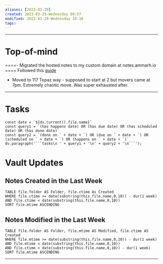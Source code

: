 ```yaml
---
aliases: [2023-03-29]
created: 2023-03-29-Wednesday 09:57
modified: 2023-03-29-Wednesday 10:10
tags: 
---
```


---
# Top-of-mind

====- Migrated the hosted notes to my custom domain at notes.ammarh.io ====
	Followed this [guide](https://help.obsidian.md/Obsidian+Publish/Set+up+a+custom+domain)
- Moved to 117 Topaz way - supposed to start at 2 but movers came at 7pm. Extremely chaotic move. Was super exhausted after.

---
# Tasks
```dataviewjs
const date = `${dv.current().file.name}`
const query1 = `(has happens date) OR (has due date) OR (has scheduled date) OR (has done date)`
const query2 = `(done on ` + date + `) OR (due on ` + date + `) OR (scheduled on ` + date + `) OR (happens on ` + date + `)`
dv.paragraph('```tasks\n ' + query1 + '\n' + query2 + '\n```');
```
# Vault Updates
## Notes Created in the Last Week
``` dataview
TABLE file.folder AS Folder, file.ctime As Created
WHERE file.ctime >= date(substring(this.file.name,0,10)) - dur(1 week) AND file.ctime < date(substring(this.file.name,0,10))
SORT file.mtime ASCENDING
```

## Notes Modified in the Last Week
``` dataview
TABLE file.folder AS Folder, file.mtime AS Modified, file.ctime AS Created
WHERE file.mtime >= date(substring(this.file.name,0,10)) - dur(1 week)
AND file.mtime < date(substring(this.file.name,0,10))
AND file.ctime < date(substring(this.file.name,0,10)) - dur(1 week)
SORT file.mtime ASCENDING
```
---
